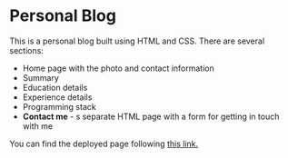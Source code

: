 # Personal Blog
This is a personal blog built using HTML and CSS.
There are several sections:
- Home page with the photo and contact information
- Summary
- Education details
- Experience details
- Programming stack
- **Contact me** - s separate HTML page with a form for getting in touch with me

You can find the deployed page following [this link.](https://herminegrigoryan.github.io/personal-blog/)